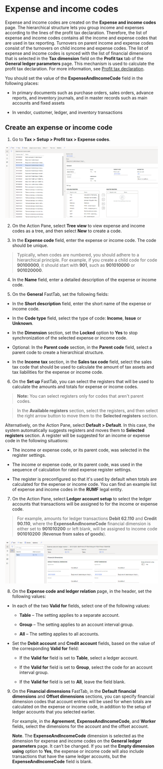 Expense and income codes
========================

Expense and income codes are created on the **Expense and income codes** page.
The hierarchical structure lets you group income and expenses according to the
lines of the profit tax declaration. Therefore, the list of expense and income
codes contains all the income and expense codes that are used in tax reporting.
Turnovers on parent income and expense codes consist of the turnovers on child
income and expense codes. The list of expense and income codes is synced with
the list of financial dimensions that is selected in the **Tax dimension** field
on the **Profit tax** tab of the **General ledger parameters** page. This
mechanism is used to calculate the profit tax declaration. For more information,
see [Profit tax
declaration](https://docs.microsoft.com/dynamics365/finance/localizations/rus-profit-tax-declaration).

You should set the value of the **ExpenseAndIncomeCode** field in the following
places:

-   In primary documents such as purchase orders, sales orders, advance reports,
    and inventory journals, and in master records such as main accounts and
    fixed assets

-   In vendor, customer, ledger, and inventory transactions

Create an expense or income code
--------------------------------

1.  Go to **Tax \> Setup \> Profit tax \> Expense codes**.

![](media/1_Expense_codes.png)

2.  On the Action Pane, select **Tree view** to view expense and income codes as
    a tree, and then select **New** to create a code.

3.  In the **Expense code** field, enter the expense or income code. The code
    should be unique.

>   Typically, when codes are numbered, you should adhere to a hierarchical
>   principle. For example, if you create a child code for code **90100000**, it
>   should start with **901**, such as **901010000** or **901020000**.

4.  In the **Name** field, enter a detailed description of the expense or income
    code.

5.  On the **General** FastTab, set the following fields:

-   In the **Short description** field, enter the short name of the expense or
    income code.

-   In the **Code type** field, select the type of code: **Income**, **Issue**
    or **Unknown**.

-   In the **Dimension** section, set the **Locked** option to **Yes** to stop
    synchronization of the selected expense or income code.

-   Optional: In the **Parent code** section, in the **Parent code** field,
    select a parent code to create a hierarchical structure.

-   In the **Income tax** section, in the **Sales tax code** field, select the
    sales tax code that should be used to calculate the amount of tax assets and
    tax liabilities for the expense or income code.

6.  On the **Set up** FastTab, you can select the registers that will be used to
    calculate the amounts and totals for expense or income codes.

>   **Note:** You can select registers only for codes that aren't parent codes.

>   In the **Available registers** section, select the registers, and then
>   select the right arrow button to move them to the **Selected registers**
>   section.

Alternatively, on the Action Pane, select **Default \> Default**. In this case,
the system automatically suggests registers and moves them to **Selected
registers** section. A register will be suggested for an income or expense code
in the following situations:

-   The income or expense code, or its parent code, was selected in the register
    settings.

-   The income or expense code, or its parent code, was used in the sequence of
    calculation for rated expense register settings.

-   The register is preconfigured so that it's used by default when totals are
    calculated for the expense or income code. You can find an example list of
    expense and income codes in the **RUMF** legal entity.

7.  On the Action Pane, select **Ledger account setup** to select the ledger
    accounts that transactions will be assigned to for the income or expense
    code.

>   For example, amounts for ledger transactions **Debit 62.110** and **Credit
>   90.110**, where the **ExpenseAndIncomeCode** financial dimension is either
>   set to **901010200** or left blank, will be assigned to income code
>   **901010200** (**Revenue from sales of goods**).

![A screenshot of a computer Description automatically generated](media/2_Expense_code_and_ledger_relation.png)

8.  On the **Expense code and ledger relation** page, in the header, set the
    following values:

-   In each of the two **Valid for** fields, select one of the following values:

    -   **Table** – The setting applies to a separate account.

    -   **Group** – The setting applies to an account interval group.

    -   **All** – The setting applies to all accounts.

-   Set the **Debit account** and **Credit account** fields, based on the value
    of the corresponding **Valid for** field:

    -   If the **Valid for** field is set to **Table**, select a ledger account.

    -   If the **Valid for** field is set to **Group**, select the code for an
        account interval group.

    -   If the **Valid for** field is set to **All**, leave the field blank.

9.  On the **Financial dimensions** FastTab, in the **Default financial
    dimensions** and **Offset dimensions** sections, you can specify financial
    dimension codes that account entries will be used for when totals are
    calculated on the expense or income code, in addition to the setup of ledger
    accounts that you selected earlier.

    For example, in the **Agreement**, **ExpenseAndIncomeCode**, and **Worker**
    fields, select the dimensions for the account and the offset account.

    **Note**. The **ExpenseAndIncomeCode** dimension is selected as the
    dimension for expense and income codes on the **General ledger parameters**
    page. It can’t be changed. If you set the **Empty dimension using** option
    to **Yes**, the expense or income code will also include transactions that
    have the same ledger accounts, but the **ExpenseAndIncomeCode** field is
    blank.
